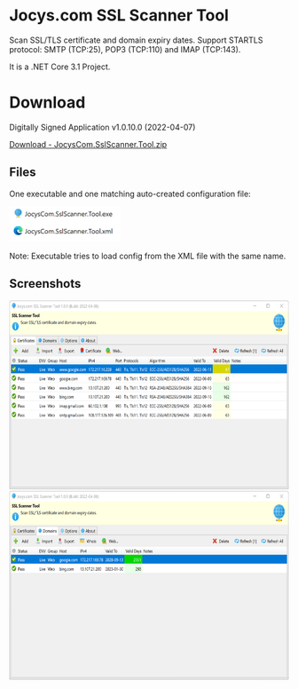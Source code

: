 # Jocys.com SSL Scanner Tool

Scan SSL/TLS certificate and domain expiry dates. Support STARTLS protocol: SMTP (TCP:25), POP3 (TCP:110) and IMAP (TCP:143).

It is a .NET Core 3.1 Project.

# Download

Digitally Signed Application v1.0.10.0 (2022-04-07)

[Download - JocysCom.SslScanner.Tool.zip](https://github.com/JocysCom/SslScanner/releases/download/1.0.0.0/JocysCom.SslScanner.Tool.zip)

## Files

One executable and one matching auto-created configuration file:

<img alt="Files" src="Tool/Documents/Images/JocysComSslScanner_Files.png" width="200" height="64">

Note: Executable tries to load config from the XML file with the same name.

## Screenshots

<img alt="Certificates" src="Tool/Documents/Images/JocysComSslScanner_Certificates.png" width="640" height="340">
                                                                                                               
<img alt="Domains" src="Tool/Documents/Images/JocysComSslScanner_Domains.png" width="640" height="340">

